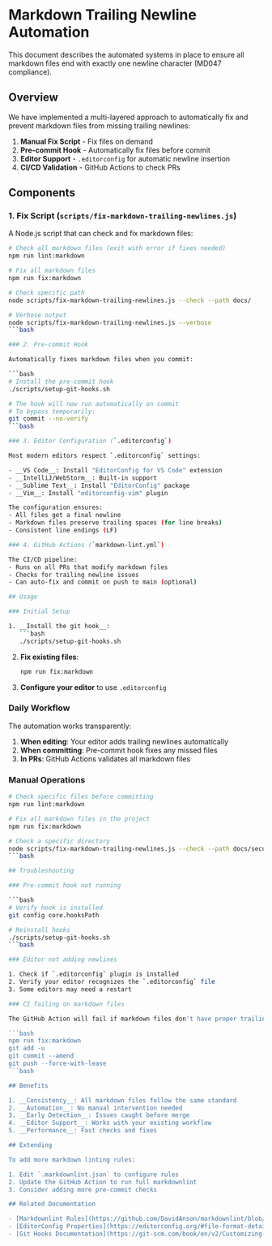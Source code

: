 # Markdown Trailing Newline Automation

This document describes the automated systems in place to ensure all markdown files end with
exactly one newline character (MD047 compliance).

## Overview

We have implemented a multi-layered approach to automatically fix and prevent markdown files from
missing trailing newlines:

1. __Manual Fix Script__ - Fix files on demand
2. __Pre-commit Hook__ - Automatically fix files before commit
3. __Editor Support__ - `.editorconfig` for automatic newline insertion
4. __CI/CD Validation__ - GitHub Actions to check PRs

## Components

### 1. Fix Script (`scripts/fix-markdown-trailing-newlines.js`)

A Node.js script that can check and fix markdown files:

```bash
# Check all markdown files (exit with error if fixes needed)
npm run lint:markdown

# Fix all markdown files
npm run fix:markdown

# Check specific path
node scripts/fix-markdown-trailing-newlines.js --check --path docs/

# Verbose output
node scripts/fix-markdown-trailing-newlines.js --verbose
```bash

### 2. Pre-commit Hook

Automatically fixes markdown files when you commit:

```bash
# Install the pre-commit hook
./scripts/setup-git-hooks.sh

# The hook will now run automatically on commit
# To bypass temporarily:
git commit --no-verify
```bash

### 3. Editor Configuration (`.editorconfig`)

Most modern editors respect `.editorconfig` settings:

- __VS Code__: Install "EditorConfig for VS Code" extension
- __IntelliJ/WebStorm__: Built-in support
- __Sublime Text__: Install "EditorConfig" package
- __Vim__: Install "editorconfig-vim" plugin

The configuration ensures:
- All files get a final newline
- Markdown files preserve trailing spaces (for line breaks)
- Consistent line endings (LF)

### 4. GitHub Actions (`markdown-lint.yml`)

The CI/CD pipeline:
- Runs on all PRs that modify markdown files
- Checks for trailing newline issues
- Can auto-fix and commit on push to main (optional)

## Usage

### Initial Setup

1. __Install the git hook__:
   ```bash
   ./scripts/setup-git-hooks.sh
   ```

2. __Fix existing files__:
   ```bash
   npm run fix:markdown
   ```

3. __Configure your editor__ to use `.editorconfig`

### Daily Workflow

The automation works transparently:

1. __When editing__: Your editor adds trailing newlines automatically
2. __When committing__: Pre-commit hook fixes any missed files
3. __In PRs__: GitHub Actions validates all markdown files

### Manual Operations

```bash
# Check specific files before committing
npm run lint:markdown

# Fix all markdown files in the project
npm run fix:markdown

# Check a specific directory
node scripts/fix-markdown-trailing-newlines.js --check --path docs/security/
```bash

## Troubleshooting

### Pre-commit hook not running

```bash
# Verify hook is installed
git config core.hooksPath

# Reinstall hooks
./scripts/setup-git-hooks.sh
```bash

### Editor not adding newlines

1. Check if `.editorconfig` plugin is installed
2. Verify your editor recognizes the `.editorconfig` file
3. Some editors may need a restart

### CI failing on markdown files

The GitHub Action will fail if markdown files don't have proper trailing newlines. Fix locally:

```bash
npm run fix:markdown
git add -u
git commit --amend
git push --force-with-lease
```bash

## Benefits

1. __Consistency__: All markdown files follow the same standard
2. __Automation__: No manual intervention needed
3. __Early Detection__: Issues caught before merge
4. __Editor Support__: Works with your existing workflow
5. __Performance__: Fast checks and fixes

## Extending

To add more markdown linting rules:

1. Edit `.markdownlint.json` to configure rules
2. Update the GitHub Action to run full markdownlint
3. Consider adding more pre-commit checks

## Related Documentation

- [Markdownlint Rules](https://github.com/DavidAnson/markdownlint/blob/main/doc/Rules.md)
- [EditorConfig Properties](https://editorconfig.org/#file-format-details)
- [Git Hooks Documentation](https://git-scm.com/book/en/v2/Customizing-Git-Git-Hooks)
